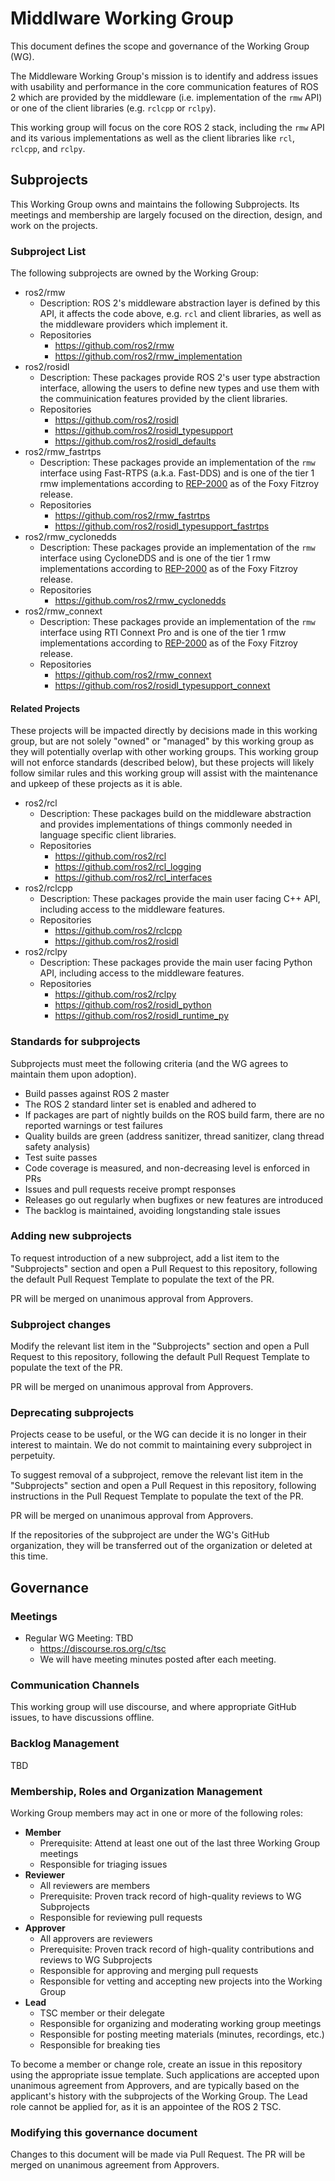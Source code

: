 # Middlware Working Group

This document defines the scope and governance of the Working Group (WG).

The Middleware Working Group's mission is to identify and address issues with usability and performance in the core communication features of ROS 2 which are provided by the middleware (i.e. implementation of the `rmw` API) or one of the client libraries (e.g. `rclcpp` or `rclpy`).

This working group will focus on the core ROS 2 stack, including the `rmw` API and its various implementations as well as the client libraries like `rcl`, `rclcpp`, and `rclpy`.

## Subprojects

This Working Group owns and maintains the following Subprojects.
Its meetings and membership are largely focused on the direction, design, and work on the projects.

### Subproject List

The following subprojects are owned by the Working Group:

* ros2/rmw
  * Description: ROS 2's middleware abstraction layer is defined by this API, it affects the code above, e.g. `rcl` and client libraries, as well as the middleware providers which implement it.
  * Repositories
    * https://github.com/ros2/rmw
    * https://github.com/ros2/rmw_implementation
* ros2/rosidl
  * Description: These packages provide ROS 2's user type abstraction interface, allowing the users to define new types and use them with the commuinication features provided by the client libraries.
  * Repositories
    * https://github.com/ros2/rosidl
    * https://github.com/ros2/rosidl_typesupport
    * https://github.com/ros2/rosidl_defaults
* ros2/rmw_fastrtps
  * Description: These packages provide an implementation of the `rmw` interface using Fast-RTPS (a.k.a. Fast-DDS) and is one of the tier 1 rmw implementations according to [REP-2000](https://www.ros.org/reps/rep-2000.html#foxy-fitzroy-may-2020-may-2023) as of the Foxy Fitzroy release.
  * Repositories
    * https://github.com/ros2/rmw_fastrtps
    * https://github.com/ros2/rosidl_typesupport_fastrtps
* ros2/rmw_cyclonedds
  * Description: These packages provide an implementation of the `rmw` interface using CycloneDDS and is one of the tier 1 rmw implementations according to [REP-2000](https://www.ros.org/reps/rep-2000.html#foxy-fitzroy-may-2020-may-2023) as of the Foxy Fitzroy release.
  * Repositories
    * https://github.com/ros2/rmw_cyclonedds
* ros2/rmw_connext
  * Description: These packages provide an implementation of the `rmw` interface using RTI Connext Pro and is one of the tier 1 rmw implementations according to [REP-2000](https://www.ros.org/reps/rep-2000.html#foxy-fitzroy-may-2020-may-2023) as of the Foxy Fitzroy release.
  * Repositories
    * https://github.com/ros2/rmw_connext
    * https://github.com/ros2/rosidl_typesupport_connext

#### Related Projects

These projects will be impacted directly by decisions made in this working group, but are not solely "owned" or "managed" by this working group as they will potentially overlap with other working groups.
This working group will not enforce standards (described below), but these projects will likely follow similar rules and this working group will assist with the maintenance and upkeep of these projects as it is able.

* ros2/rcl
  * Description: These packages build on the middleware abstraction and provides implementations of things commonly needed in language specific client libraries.
  * Repositories
    * https://github.com/ros2/rcl
    * https://github.com/ros2/rcl_logging
    * https://github.com/ros2/rcl_interfaces
* ros2/rclcpp
  * Description: These packages provide the main user facing C++ API, including access to the middleware features.
  * Repositories
    * https://github.com/ros2/rclcpp
    * https://github.com/ros2/rosidl
* ros2/rclpy
  * Description: These packages provide the main user facing Python API, including access to the middleware features.
  * Repositories
    * https://github.com/ros2/rclpy
    * https://github.com/ros2/rosidl_python
    * https://github.com/ros2/rosidl_runtime_py

### Standards for subprojects

Subprojects must meet the following criteria (and the WG agrees to maintain them upon adoption).

* Build passes against ROS 2 master
* The ROS 2 standard linter set is enabled and adhered to
* If packages are part of nightly builds on the ROS build farm, there are no reported warnings or test failures
* Quality builds are green (address sanitizer, thread sanitizer, clang thread safety analysis)
* Test suite passes
* Code coverage is measured, and non-decreasing level is enforced in PRs
* Issues and pull requests receive prompt responses
* Releases go out regularly when bugfixes or new features are introduced
* The backlog is maintained, avoiding longstanding stale issues

### Adding new subprojects

To request introduction of a new subproject, add a list item to the "Subprojects" section and open a Pull Request to this repository, following the default Pull Request Template to populate the text of the PR.

PR will be merged on unanimous approval from Approvers.

### Subproject changes

Modify the relevant list item in the "Subprojects" section and open a Pull Request to this repository, following the default Pull Request Template to populate the text of the PR.

PR will be merged on unanimous approval from Approvers.

### Deprecating subprojects

Projects cease to be useful, or the WG can decide it is no longer in their interest to maintain.
We do not commit to maintaining every subproject in perpetuity.

To suggest removal of a subproject, remove the relevant list item in the "Subprojects" section and open a Pull Request in this repository, following instructions in the Pull Request Template to populate the text of the PR.

PR will be merged on unanimous approval from Approvers.

If the repositories of the subproject are under the WG's GitHub organization, they will be transferred out of the organization or deleted at this time.

## Governance

### Meetings

* Regular WG Meeting: TBD
  * https://discourse.ros.org/c/tsc
  * We will have meeting minutes posted after each meeting.

### Communication Channels

This working group will use discourse, and where appropriate GitHub issues, to have discussions offline.

### Backlog Management

TBD

### Membership, Roles and Organization Management

Working Group members may act in one or more of the following roles:

* **Member**
  * Prerequisite: Attend at least one out of the last three Working Group meetings
  * Responsible for triaging issues
* **Reviewer**
  * All reviewers are members
  * Prerequisite: Proven track record of high-quality reviews to WG Subprojects
  * Responsible for reviewing pull requests
* **Approver**
  * All approvers are reviewers
  * Prerequisite: Proven track record of high-quality contributions and reviews to WG Subprojects
  * Responsible for approving and merging pull requests
  * Responsible for vetting and accepting new projects into the Working Group
* **Lead**
  * TSC member or their delegate
  * Responsible for organizing and moderating working group meetings
  * Responsible for posting meeting materials (minutes, recordings, etc.)
  * Responsible for breaking ties

To become a member or change role, create an issue in this repository using the appropriate issue template.
Such applications are accepted upon unanimous agreement from Approvers, and are typically based on the applicant's history with the subprojects of the Working Group.
The Lead role cannot be applied for, as it is an appointee of the ROS 2 TSC.

### Modifying this governance document

Changes to this document will be made via Pull Request.
The PR will be merged on unanimous agreement from Approvers.

